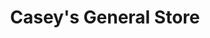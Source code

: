 ---
title: "Casey's General Store"
url: /west-des-moines/caseys-general-store-grand-avenue/
shop: convenience
---